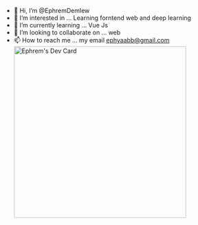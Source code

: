 - 👋 Hi, I’m @EphremDemlew
- 👀 I’m interested in  ... Learning forntend web and deep learning 
- 🌱 I’m currently learning ... Vue Js
- 💞️ I’m looking to collaborate on ... web
- 📫 How to reach me ... my email ephyaabb@gmail.com
<a href="https://app.daily.dev/Ephremd"><img src="https://api.daily.dev/devcards/117ba052a69144bc96791e4dfa27a5ad.png?r=690" width="400" alt="Ephrem's Dev Card"/></a>
<!---
EphremDemlew/EphremDemlew is a ✨ special ✨ repository because its `README.md` (this file) appears on your GitHub profile.
You can click the Preview link to take a look at your changes.
--->
